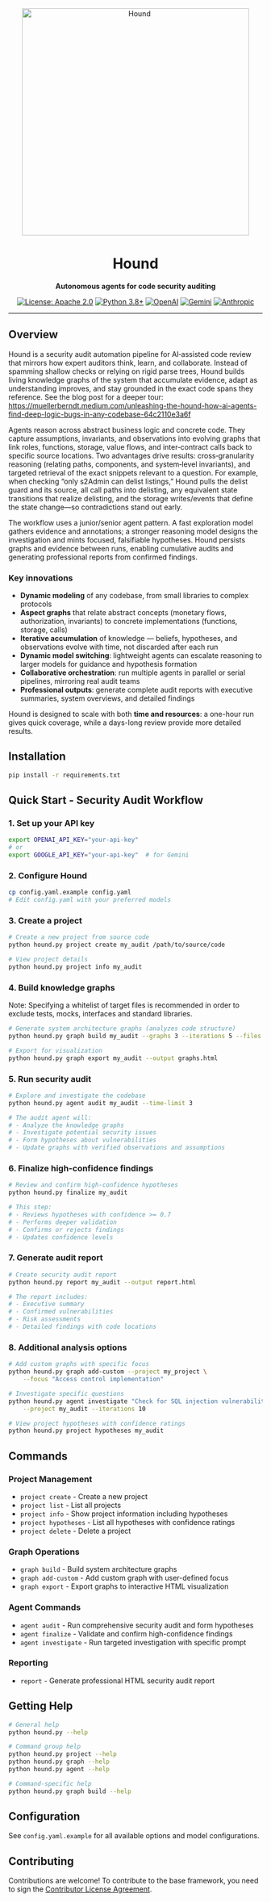<div align="center">
  <img src="static/hound.png" alt="Hound" width="450" />
  
  # Hound
  
  **Autonomous agents for code security auditing**
  
  [![License: Apache 2.0](https://img.shields.io/badge/License-Apache%202.0-blue.svg)](https://www.apache.org/licenses/LICENSE-2.0)
  [![Python 3.8+](https://img.shields.io/badge/python-3.8%2B-blue)](https://www.python.org/downloads/)
  [![OpenAI](https://img.shields.io/badge/OpenAI-Compatible-74aa9c)](https://openai.com)
  [![Gemini](https://img.shields.io/badge/Gemini-Compatible-4285F4)](https://ai.google.dev/)
  [![Anthropic](https://img.shields.io/badge/Anthropic-Compatible-6B46C1)](https://anthropic.com)
  
</div>

---

## Overview

Hound is a security audit automation pipeline for AI‑assisted code review that mirrors how expert auditors think, learn, and collaborate. Instead of spamming shallow checks or relying on rigid parse trees, Hound builds living knowledge graphs of the system that accumulate evidence, adapt as understanding improves, and stay grounded in the exact code spans they reference. See the blog post for a deeper tour: https://muellerberndt.medium.com/unleashing-the-hound-how-ai-agents-find-deep-logic-bugs-in-any-codebase-64c2110e3a6f

Agents reason across abstract business logic and concrete code. They capture assumptions, invariants, and observations into evolving graphs that link roles, functions, storage, value flows, and inter‑contract calls back to specific source locations. Two advantages drive results: cross‑granularity reasoning (relating paths, components, and system‑level invariants), and targeted retrieval of the exact snippets relevant to a question. For example, when checking “only s2Admin can delist listings,” Hound pulls the delist guard and its source, all call paths into delisting, any equivalent state transitions that realize delisting, and the storage writes/events that define the state change—so contradictions stand out early.

The workflow uses a junior/senior agent pattern. A fast exploration model gathers evidence and annotations; a stronger reasoning model designs the investigation and mints focused, falsifiable hypotheses. Hound persists graphs and evidence between runs, enabling cumulative audits and generating professional reports from confirmed findings.

### Key innovations

- **Dynamic modeling** of any codebase, from small libraries to complex protocols  
- **Aspect graphs** that relate abstract concepts (monetary flows, authorization, invariants) to concrete implementations (functions, storage, calls)  
- **Iterative accumulation** of knowledge — beliefs, hypotheses, and observations evolve with time, not discarded after each run  
- **Dynamic model switching**: lightweight agents can escalate reasoning to larger models for guidance and hypothesis formation  
- **Collaborative orchestration**: run multiple agents in parallel or serial pipelines, mirroring real audit teams  
- **Professional outputs**: generate complete audit reports with executive summaries, system overviews, and detailed findings  

Hound is designed to scale with both **time and resources**: a one-hour run gives quick coverage, while a days-long review provide more detailed results.

## Installation

```bash
pip install -r requirements.txt
```

## Quick Start - Security Audit Workflow

### 1. Set up your API key

```bash
export OPENAI_API_KEY="your-api-key"
# or
export GOOGLE_API_KEY="your-api-key"  # for Gemini
```

### 2. Configure Hound

```bash
cp config.yaml.example config.yaml
# Edit config.yaml with your preferred models
```

### 3. Create a project

```bash
# Create a new project from source code
python hound.py project create my_audit /path/to/source/code

# View project details
python hound.py project info my_audit
```

### 4. Build knowledge graphs

Note: Specifying a whitelist of target files is recommended in order to exclude tests, mocks, interfaces and standard libraries.

```bash
# Generate system architecture graphs (analyzes code structure)
python hound.py graph build my_audit --graphs 3 --iterations 5 --files "file1,file2"

# Export for visualization
python hound.py graph export my_audit --output graphs.html
```

### 5. Run security audit

```bash
# Explore and investigate the codebase
python hound.py agent audit my_audit --time-limit 3

# The audit agent will:
# - Analyze the knowledge graphs
# - Investigate potential security issues
# - Form hypotheses about vulnerabilities
# - Update graphs with verified observations and assumptions
```

### 6. Finalize high-confidence findings

```bash
# Review and confirm high-confidence hypotheses
python hound.py finalize my_audit

# This step:
# - Reviews hypotheses with confidence >= 0.7
# - Performs deeper validation
# - Confirms or rejects findings
# - Updates confidence levels
```

### 7. Generate audit report

```bash
# Create security audit report
python hound.py report my_audit --output report.html

# The report includes:
# - Executive summary
# - Confirmed vulnerabilities
# - Risk assessments
# - Detailed findings with code locations
```

### 8. Additional analysis options

```bash
# Add custom graphs with specific focus
python hound.py graph add-custom --project my_project \
    --focus "Access control implementation"

# Investigate specific questions
python hound.py agent investigate "Check for SQL injection vulnerabilities" \
    --project my_audit --iterations 10

# View project hypotheses with confidence ratings
python hound.py project hypotheses my_audit
```

## Commands

### Project Management
- `project create` - Create a new project
- `project list` - List all projects
- `project info` - Show project information including hypotheses
- `project hypotheses` - List all hypotheses with confidence ratings
- `project delete` - Delete a project

### Graph Operations
- `graph build` - Build system architecture graphs
- `graph add-custom` - Add custom graph with user-defined focus
- `graph export` - Export graphs to interactive HTML visualization

### Agent Commands
- `agent audit` - Run comprehensive security audit and form hypotheses
- `agent finalize` - Validate and confirm high-confidence findings
- `agent investigate` - Run targeted investigation with specific prompt

### Reporting
- `report` - Generate professional HTML security audit report

## Getting Help

```bash
# General help
python hound.py --help

# Command group help
python hound.py project --help
python hound.py graph --help
python hound.py agent --help

# Command-specific help
python hound.py graph build --help
```

## Configuration

See `config.yaml.example` for all available options and model configurations.

## Contributing

Contributions are welcome! To contribute to the base framework, you need to sign the [Contributor License Agreement](https://cla-assistant.io/muellerberndt/hound).
